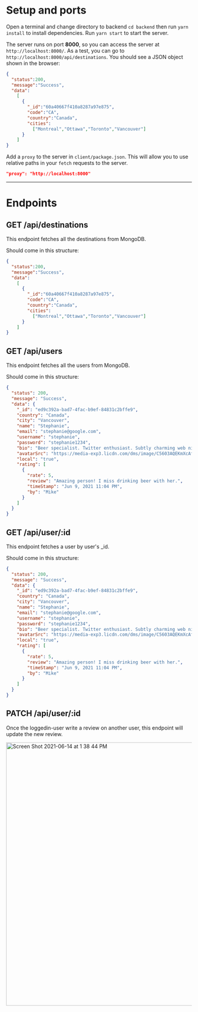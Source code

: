 # Setup and ports

Open a terminal and change directory to backend `cd backend` then run `yarn install` to install dependencies. Run `yarn start` to start the server.

The server runs on port **8000**, so you can access the server at `http://localhost:8000/`. As a test, you can go to `http://localhost:8000/api/destinations`. You should see a JSON object shown in the browser:

```json
{
  "status":200,
  "message":"Success",
  "data":
    [
      {
        "_id":"60a40667f410a8287a97e875",
        "code":"CA",
        "country":"Canada",
        "cities":
          ["Montreal","Ottawa","Toronto","Vancouver"]
      }
    ]
}
```

Add a `proxy` to the server in `client/package.json`. This will allow you to use relative paths in your `fetch` requests to the server.

```json
"proxy": "http://localhost:8000"
```

---

# Endpoints

## GET /api/destinations

This endpoint fetches all the destinations from MongoDB.

Should come in this structure:

```json
{
  "status":200,
  "message":"Success",
  "data":
    [
      {
        "_id":"60a40667f410a8287a97e875",
        "code":"CA",
        "country":"Canada",
        "cities":
          ["Montreal","Ottawa","Toronto","Vancouver"]
      }
    ]
}
```

## GET /api/users

This endpoint fetches all the users from MongoDB.

Should come in this structure:

```json
{
  "status": 200,
  "message": "Success",
  "data": {
    "_id": "ed9c392a-bad7-4fac-b9ef-84831c2bffe9",
    "country": "Canada",
    "city": "Vancouver",
    "name": "Stephanie",
    "email": "stephanie@google.com",
    "username": "stephanie",
    "password": "stephanie1234",
    "bio": "Beer specialist. Twitter enthusiast. Subtly charming web ninja. Travel fan.",
    "avatarSrc": "https://media-exp3.licdn.com/dms/image/C5603AQEKmXcAf8v1GA/profile-displayphoto-shrink_800_800/0/1585861785208?e=1628726400&v=beta&t=R6o16TYhc3LTtM64I9M3ReNMwgfp9EFxPBlkO1E49hA",
    "local": "true",
    "rating": [
      {
        "rate": 5,
        "review": "Amazing person! I miss drinking beer with her.",
        "timeStamp": "Jun 9, 2021 11:04 PM",
        "by": "Mike"
      }
    ]
  }
}
```

## GET /api/user/:id

This endpoint fetches a user by user's _id.

Should come in this structure:

```json
{
  "status": 200,
  "message": "Success",
  "data": {
    "_id": "ed9c392a-bad7-4fac-b9ef-84831c2bffe9",
    "country": "Canada",
    "city": "Vancouver",
    "name": "Stephanie",
    "email": "stephanie@google.com",
    "username": "stephanie",
    "password": "stephanie1234",
    "bio": "Beer specialist. Twitter enthusiast. Subtly charming web ninja. Travel fan.",
    "avatarSrc": "https://media-exp3.licdn.com/dms/image/C5603AQEKmXcAf8v1GA/profile-displayphoto-shrink_800_800/0/1585861785208?e=1628726400&v=beta&t=R6o16TYhc3LTtM64I9M3ReNMwgfp9EFxPBlkO1E49hA",
    "local": "true",
    "rating": [
      {
        "rate": 5,
        "review": "Amazing person! I miss drinking beer with her.",
        "timeStamp": "Jun 9, 2021 11:04 PM",
        "by": "Mike"
      }
    ]
  }
}
```

## PATCH /api/user/:id

Once the loggedin-user write a review on another user, this endpoint will update the new review.

<img width="713" alt="Screen Shot 2021-06-14 at 1 38 44 PM" src="https://user-images.githubusercontent.com/77517752/121934979-eaaac700-cd15-11eb-8f72-ea1946b50469.png">

